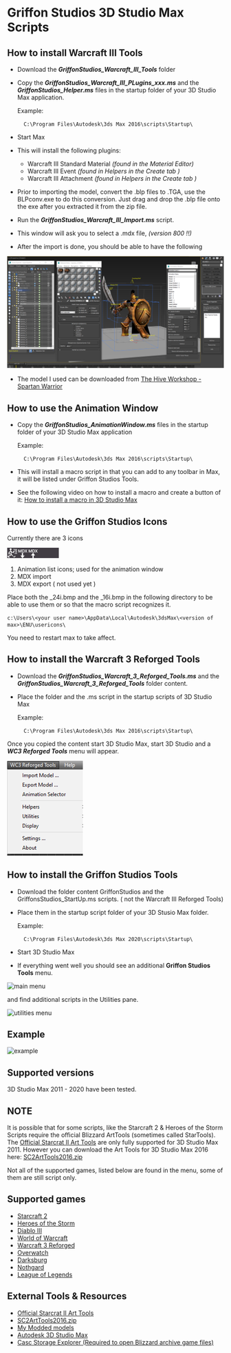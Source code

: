 # Griffon Studios 3D Studio Max Scripts

## How to install Warcraft III Tools

- Download the ***GriffonStudios_Warcraft_III_Tools*** folder

- Copy the ***GriffonStudios_Warcraft_III_PLugins_xxx.ms*** and the ***GriffonStudios_Helper.ms*** files in the startup folder of your 3D Studio Max application.

    Example:

        C:\Program Files\Autodesk\3ds Max 2016\scripts\Startup\

- Start Max

- This will install the following plugins:

    - Warcraft III Standard Material *(found in the Material Editor)*
    - Warcraft III Event *(found in Helpers in the Create tab )*
    - Warcraft III Attachment *(found in Helpers in the Create tab )*

- Prior to importing the model, convert the .blp files to .TGA, use the BLPconv.exe to do this conversion. Just drag and drop the .blp file onto the exe after you extracted it from the zip file.

- Run the ***GriffonStudios_Warcraft_III_Import.ms*** script.

- This window will ask you to select a .mdx file, *(version 800 !!)*

- After the import is done, you should be able to have the following

![WCIIIImport](images/wcIIIwip.png)

- The model I used can be downloaded from [The Hive Workshop - Spartan Warrior](https://www.hiveworkshop.com/threads/spartan-warrior.333698/)

## How to use the Animation Window

- Copy the ***GriffonStudios_AnimationWindow.ms*** files in the startup folder of your 3D Studio Max application

    Example:

        C:\Program Files\Autodesk\3ds Max 2016\scripts\Startup\
- This will install a macro script in that you can add to any toolbar in Max, it will be listed under Griffon Studios Tools.

- See the following video on how to install a macro and create a button of it:
[How to install a macro in 3D Studio Max](https://www.youtube.com/watch?v=kvaAY8TCRdo)

## How to use the Griffon Studios Icons

Currently there are 3 icons

![WCIIIImport](MaxIcons/GriffonStudios_24i.bmp)

1. Animation list icons; used for the animation window
2. MDX import
3. MDX export ( not used yet )

Place both the _24i.bmp and the _16i.bmp in the following directory to be able to use them or so that the macro script recognizes it.

    c:\Users\<your user name>\AppData\Local\Autodesk\3dsMax\<version of max>\ENU\usericons\

You need to restart max to take affect.

## How to install the Warcraft 3 Reforged Tools

- Download the ***GriffonStudios_Warcraft_3_Reforged_Tools.ms*** and the ***GriffonStudios_Warcraft_3_Reforged_Tools*** folder content.
- Place the folder and the .ms script in the startup scripts of 3D Studio Max

    Example:

        C:\Program Files\Autodesk\3ds Max 2016\scripts\Startup\

Once you copied the content start 3D Studio Max, start 3D Studio and a ***WC3 Reforged Tools*** menu will appear.

![main menu](images/wc3arttools.png)

## How to install the Griffon Studios Tools

- Download the folder content GriffonStudios and the GriffonsStudios_StartUp.ms scripts. ( not the Warcraft III Reforged Tools)
- Place them in the startup script folder of your 3D Stusio Max folder.

    Example:

        C:\Program Files\Autodesk\3ds Max 2020\scripts\Startup\

- Start 3D Studio Max
- If everything went well you should see an additional **Griffon Studios Tools**  menu.

![main menu](images/gsmenu.png)

and find additional scripts in the Utilities pane.

![utilities menu](images/gsmenu2.png)

## Example

![example](images/infantry_anim.gif)

## Supported versions

3D Studio Max 2011 - 2020 have been tested.

## NOTE

It is possible that for some scripts, like the Starcraft 2 & Heroes of the Storm Scripts require the official Blizzard ArtTools (sometimes called StarTools).
The [Official Starcrat II Art Tools](https://news.blizzard.com/en-gb/starcraft2/10788362/starcraft-ii-art-tools-open-beta) are only fully supported for 3D Studio Max 2011. However you can download the Art Tools for 3D Studio Max 2016 here:
[SC2ArtTools2016.zip](https://drive.google.com/file/d/1-ZM4tPded4LEDnJZw7CxwKy_qTAhVR4m/view?usp=sharing)

Not all of the supported games, listed below are found in the menu, some of them are still script only.

## Supported games

- [Starcraft 2](https://starcraft2.com/en-us/)
- [Heroes of the Storm](https://heroesofthestorm.com/en-us/)
- [Diablo III](https://diablo3.blizzard.com/en-us/)
- [World of Warcraft](https://worldofwarcraft.com/en-us/)
- [Warcraft 3 Reforged](https://playwarcraft3.com/en-us/)
- [Overwatch](https://playoverwatch.com/en-us/)
- [Darksburg](https://darksburg.com/)
- [Nothgard](https://northgard.net/)
- [League of Legends](https://na.leagueoflegends.com/en-us/)

## External Tools & Resources

- [Official Starcrat II Art Tools](https://news.blizzard.com/en-gb/starcraft2/10788362/starcraft-ii-art-tools-open-beta)
- [SC2ArtTools2016.zip](https://drive.google.com/file/d/1-ZM4tPded4LEDnJZw7CxwKy_qTAhVR4m/view?usp=sharing)
- [My Modded models](https://www.sc2mapster.com/projects/taylor-mouses-stuff/files)
- [Autodesk 3D Studio Max](https://www.autodesk.com/education/home)
- [Casc Storage Explorer (Required to open Blizzard archive game files)](http://www.zezula.net/en/casc/main.html)
